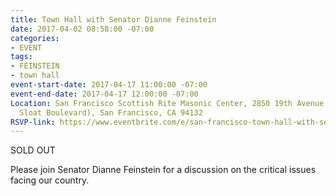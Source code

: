 ```yaml
---
title: Town Hall with Senator Dianne Feinstein
date: 2017-04-02 08:58:00 -07:00
categories:
- EVENT
tags:
- FEINSTEIN
- town hall
event-start-date: 2017-04-17 11:00:00 -07:00
event-end-date: 2017-04-17 12:00:00 -07:00
Location: San Francisco Scottish Rite Masonic Center, 2850 19th Avenue (corner of
  Sloat Boulevard), San Francisco, CA 94132
RSVP-link: https://www.eventbrite.com/e/san-francisco-town-hall-with-senator-dianne-feinstein-tickets-33503512909
---
```


SOLD OUT

Please join Senator Dianne Feinstein for a discussion on the critical issues facing our country.